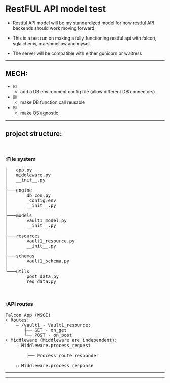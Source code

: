 # RestFUL API model test

- Restful API model will be my standardized model for how restful API backends should work moving forward.

- This is a test run on making a fully functioning restful api with falcon, sqlalchemy, marshmellow and mysql. 

- The server will be compatible with either gunicorn or waitress

-----

## MECH:
- [X] - add a DB environment config file (allow different DB connectors) 
- [X] - make DB function call reusable 
- [X] - make OS agnostic

-----

## project structure:

<br>

### :File system
<pre>
│   app.py
│   middleware.py
│   __init__.py
│
├───engine
│       db_con.py
│       _config.env
│       __init__.py           
│
├───models
│       vault1_model.py
│       __init__.py
│   
├───resources
│       vault1_resource.py
│       __init__.py
│   
├───schemas
│       vault1_schema.py
│   
└───utils
        post_data.py
        req_data.py
</pre>



<br>


### :API routes
<pre>
Falcon App (WSGI)
• Routes:
    ⇒ /vault1 - Vault1_resource:
       ├── GET - on_get
       └── POST - on_post
• Middleware (Middleware are independent):
    → Middleware.process_request

        ├── Process route responder

    ↢ Middleware.process_response
</pre>



----
----
